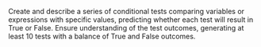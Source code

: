 Create and describe a series of conditional tests comparing variables or expressions with specific values, predicting whether each test will result in True or False. Ensure understanding of the test outcomes, generating at least 10 tests with a balance of True and False outcomes.




